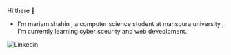 Hi there 👋 

- I'm mariam shahin , a computer science student at mansoura university , I’m currently learning cyber sceurity and web deveolpment.

![Linkedin](https://img.shields.io/badge/Linkedin-0476D0?style=for-the-badge&logo=Linkedin&logoColor=white)
<!--
**Mariom696/Mariom696** is a ✨ _special_ ✨ repository because its `README.md` (this file) appears on your GitHub profile.

Here are some ideas to get you started:

- 🔭 I’m currently working on ...
- 🌱 I’m currently learning ...
- 👯 I’m looking to collaborate on ...
- 🤔 I’m looking for help with ...
- 💬 Ask me about ...
- 📫 How to reach me: ...
- 😄 Pronouns: ...
- ⚡ Fun fact: ...

